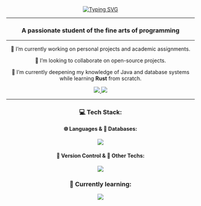 <div align="center">
  <a href="https://git.io/typing-svg"><img src="https://readme-typing-svg.demolab.com?font=Roboto&weight=700&size=35&duration=3000&pause=500&center=true&vCenter=true&width=475&height=65&lines=Hi+there!%F0%9F%91%8B;I+am+Felipe+Piacenza+%F0%9F%98%81" alt="Typing SVG" /></a>
</div>

<hr>

<h3 align="center">A passionate student of the fine arts of programming</h3>

<hr>

<div align="center">
 
🔭 I’m currently working on personal projects and academic assignments.

👯 I’m looking to collaborate on open-source projects.

🌱 I’m currently deepening my knowledge of Java and database systems while learning **Rust** from scratch.

 </div>

 <div align="center"> 
  <a href="mailto:piacenzafelipe@gmail.com">
    <img src="https://img.shields.io/badge/Gmail-333333?style=for-the-badge&logo=gmail&logoColor=red" />
  </a>
  <a href="https://linkedin.com/in/felipepiacenza" target="_blank">
    <img src="https://img.shields.io/badge/LinkedIn-0077B5?style=for-the-badge&logo=linkedin&logoColor=white" target="_blank" />
  </a>
</div>

<hr>

<h3 align="center">💻 Tech Stack:</h3>
<h4 align="center">🌐 Languages & 💾 Databases:</h4>
<p align="center">
  <a href="https://skillicons.dev">
    <img src="https://skillicons.dev/icons?i=cpp,cs,java,js,php,mysql,mongodb" />
  </a>
</p>

<h4 align="center">🔀 Version Control & 🔧 Other Techs:</h4>
<p align="center">
  <a href="https://skillicons.dev">
    <img src="https://skillicons.dev/icons?i=git,github,docker,notion,bash" />
  </a>
</p>

<h3 align="center">💎 Currently learning:</h3>
<p align="center">
  <a href="https://skillicons.dev">
    <img src="https://skillicons.dev/icons?i=rust,java,mysql" />
  </a>
</p>
